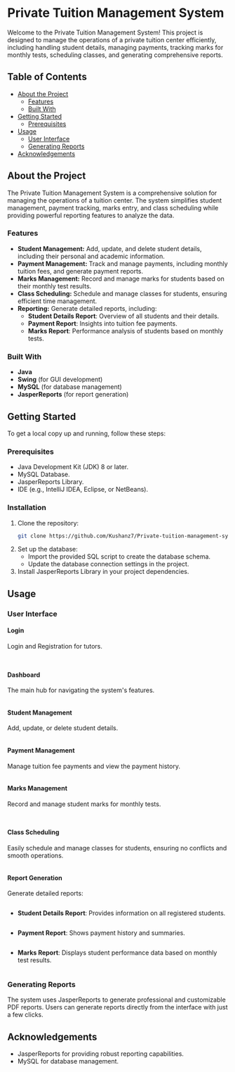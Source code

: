 # Private Tuition Management System

Welcome to the Private Tuition Management System! This project is designed to manage the operations of a private tuition center efficiently, including handling student details, managing payments, tracking marks for monthly tests, scheduling classes, and generating comprehensive reports.

## Table of Contents

- [About the Project](#about-the-project)
  - [Features](#features)
  - [Built With](#built-with)
- [Getting Started](#getting-started)
  - [Prerequisites](#prerequisites)
- [Usage](#usage)
  - [User Interface](#user-interface)
  - [Generating Reports](#generating-reports)
- [Acknowledgements](#acknowledgements)

## About the Project

The Private Tuition Management System is a comprehensive solution for managing the operations of a tuition center. The system simplifies student management, payment tracking, marks entry, and class scheduling while providing powerful reporting features to analyze the data.

### Features

- **Student Management:** Add, update, and delete student details, including their personal and academic information.
- **Payment Management:** Track and manage payments, including monthly tuition fees, and generate payment reports.
- **Marks Management:** Record and manage marks for students based on their monthly test results.
- **Class Scheduling:** Schedule and manage classes for students, ensuring efficient time management.
- **Reporting:** Generate detailed reports, including:
  - **Student Details Report**: Overview of all students and their details.
  - **Payment Report**: Insights into tuition fee payments.
  - **Marks Report**: Performance analysis of students based on monthly tests.

### Built With

- **Java**
- **Swing** (for GUI development)
- **MySQL** (for database management)
- **JasperReports** (for report generation)

## Getting Started

To get a local copy up and running, follow these steps:

### Prerequisites

- Java Development Kit (JDK) 8 or later.
- MySQL Database.
- JasperReports Library.
- IDE (e.g., IntelliJ IDEA, Eclipse, or NetBeans).

### Installation

1. Clone the repository:
   ```bash
   git clone https://github.com/Kushanz7/Private-tuition-management-system.git
   ```
2. Set up the database:
   - Import the provided SQL script to create the database schema.
   - Update the database connection settings in the project.
3. Install JasperReports Library in your project dependencies.

## Usage

### User Interface

#### Login
Login and Registration for tutors.

<p align="center">
  <img src="https://github.com/Kushanz7/Private-tuition-management-system/blob/main/img/Login.png" alt="">
</p>

<p align="center">
  <img src="https://github.com/Kushanz7/Private-tuition-management-system/blob/main/img/Regis.png" alt="">
</p>

#### Dashboard
The main hub for navigating the system's features.

<p align="center">
  <img src="https://github.com/Kushanz7/Private-tuition-management-system/blob/main/img/Dash.png" alt="">
</p>

#### Student Management
Add, update, or delete student details.

<p align="center">
  <img src="https://github.com/Kushanz7/Private-tuition-management-system/blob/main/img/Students.png" alt="">
</p>


#### Payment Management
Manage tuition fee payments and view the payment history.

<p align="center">
  <img src="https://github.com/Kushanz7/Private-tuition-management-system/blob/main/img/Payment.png" alt="">
</p>


#### Marks Management
Record and manage student marks for monthly tests.

<p align="center">
  <img src="https://github.com/Kushanz7/Private-tuition-management-system/blob/main/img/MarksAdd.png" alt="">
</p>
<p align="center">
  <img src="https://github.com/Kushanz7/Private-tuition-management-system/blob/main/img/CheckResults.png" alt="">
</p>


#### Class Scheduling
Easily schedule and manage classes for students, ensuring no conflicts and smooth operations.

<p align="center">
  <img src="https://github.com/Kushanz7/Private-tuition-management-system/blob/main/img/Schedule.png" alt="">
</p>


#### Report Generation
Generate detailed reports:

<p align="center">
  <img src="https://github.com/Kushanz7/Private-tuition-management-system/blob/main/img/Reports.png" alt="">
</p>

- **Student Details Report**: Provides information on all registered students.

<p align="center">
  <img src="https://github.com/Kushanz7/Private-tuition-management-system/blob/main/img/StudentDetailsReport.png" alt="">
</p>

- **Payment Report**: Shows payment history and summaries.

<p align="center">
  <img src="https://github.com/Kushanz7/Private-tuition-management-system/blob/main/img/PaymentReport.png" alt="">
</p>

- **Marks Report**: Displays student performance data based on monthly test results.

<p align="center">
  <img src="https://github.com/Kushanz7/Private-tuition-management-system/blob/main/img/MarksReport.png" alt="">
</p>

### Generating Reports
The system uses JasperReports to generate professional and customizable PDF reports. Users can generate reports directly from the interface with just a few clicks.


## Acknowledgements

- JasperReports for providing robust reporting capabilities.
- MySQL for database management.
